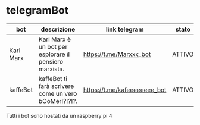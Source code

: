 # telegramBot

bot | descrizione | link telegram | stato
--- | ----------- | ------------- | -----
Karl Marx | Karl Marx è un bot per esplorare il pensiero marxista. | https://t.me/Marxxx_bot | ATTIVO
kaffeBot | kaffeBot ti farà scrivere come un vero bOoMer!?!?!?. | https://t.me/kafeeeeeeee_bot | ATTIVO

Tutti i bot sono hostati da un raspberry pi 4
